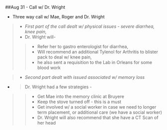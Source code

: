 <!DOCTYPE html>
<html>

<head>
  <meta charset="utf-8">
  <meta name="viewport" content="width=device-width, initial-scale=1.0">
  <title>Mae - Dr. Wright Aug 31</title>
  <link rel="stylesheet" href="https://stackedit.io/style.css" />
</head>

<body class="stackedit">
  <div class="stackedit__html"><p>##Aug 31 - Call w/ Dr. Wright</p>
<ul>
<li>Three way call w/ Mae, Roger and Dr. Wright</li>
</ul>
<blockquote>
<ul>
<li><em>First part of the call dealt w/ physical issues - severe diarrhea, knee pain,</em></li>
<li>Dr. Wright will-</li>
</ul>
<blockquote>
<ul>
<li>Refer her to gastro enterologist for diarrhea,</li>
<li>Will recommend an additional Tylenol for Arthritis to blister pack to deal w/ knee pain,</li>
<li>he also sent a requisition to the Lab in Orleans for some blood work</li>
</ul>
</blockquote>
</blockquote>
<blockquote>
<ul>
<li><em>Second part dealt with issued associated w/ memory loss</em></li>
</ul>
</blockquote>
<ul>
<li>
<blockquote>
<p>Dr. Wright had a few strategies -</p>
</blockquote>
</li>
</ul>
<blockquote>
<blockquote>
<ul>
<li>Get Mae into the memory clinic at Bruyere</li>
<li>Keep the stove turned off - this is a must</li>
<li>Get involved w/ a social worker in case we need to longer term placement, or additional care (we have a social worker)</li>
<li>Dr. Wright will also recommend that she have a CT Scan of her head</li>
</ul>
</blockquote>
</blockquote>
</div>
</body>

</html>
